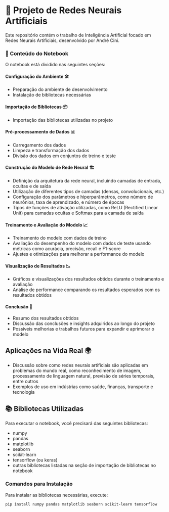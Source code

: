 # 🤖 Projeto de Redes Neurais Artificiais

Este repositório contém o trabalho de Inteligência Artificial focado em Redes Neurais Artificiais, desenvolvido por André Cini.

### 📝 Conteúdo do Notebook
O notebook está dividido nas seguintes seções:

#### Configuração do Ambiente 🛠️
- Preparação do ambiente de desenvolvimento
- Instalação de bibliotecas necessárias

#### Importação de Bibliotecas 📦
- Importação das bibliotecas utilizadas no projeto

#### Pré-processamento de Dados 📊
- Carregamento dos dados
- Limpeza e transformação dos dados
- Divisão dos dados em conjuntos de treino e teste

#### Construção do Modelo de Rede Neural 🏗️
- Definição da arquitetura da rede neural, incluindo camadas de entrada, ocultas e de saída
- Utilização de diferentes tipos de camadas (densas, convolucionais, etc.)
- Configuração dos parâmetros e hiperparâmetros, como número de neurônios, taxa de aprendizado, e número de épocas
- Tipos de funções de ativação utilizadas, como ReLU (Rectified Linear Unit) para camadas ocultas e Softmax para a camada de saída

#### Treinamento e Avaliação do Modelo 📈
- Treinamento do modelo com dados de treino
- Avaliação do desempenho do modelo com dados de teste usando métricas como acurácia, precisão, recall e F1-score
- Ajustes e otimizações para melhorar a performance do modelo

#### Visualização de Resultados 📉
- Gráficos e visualizações dos resultados obtidos durante o treinamento e avaliação
- Análise de performance comparando os resultados esperados com os resultados obtidos

#### Conclusão 🏁
- Resumo dos resultados obtidos
- Discussão das conclusões e insights adquiridos ao longo do projeto
- Possíveis melhorias e trabalhos futuros para expandir e aprimorar o modelo

## Aplicações na Vida Real 🌍
- Discussão sobre como redes neurais artificiais são aplicadas em problemas do mundo real, como reconhecimento de imagem, processamento de linguagem natural, previsão de séries temporais, entre outros
- Exemplos de uso em indústrias como saúde, finanças, transporte e tecnologia

## 📚 Bibliotecas Utilizadas

Para executar o notebook, você precisará das seguintes bibliotecas:

- numpy
- pandas
- matplotlib
- seaborn
- scikit-learn
- tensorflow (ou keras)
- outras bibliotecas listadas na seção de importação de bibliotecas no notebook

### Comandos para Instalação

Para instalar as bibliotecas necessárias, execute:

```bash
pip install numpy pandas matplotlib seaborn scikit-learn tensorflow
